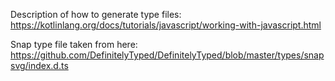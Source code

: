 Description of how to generate type files:
https://kotlinlang.org/docs/tutorials/javascript/working-with-javascript.html

Snap type file taken from here: https://github.com/DefinitelyTyped/DefinitelyTyped/blob/master/types/snapsvg/index.d.ts